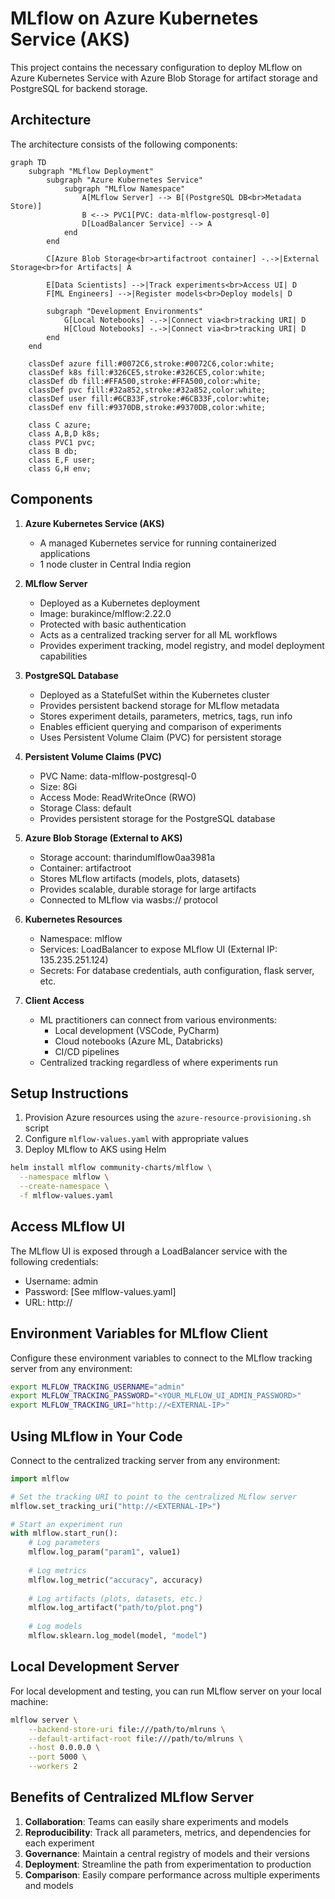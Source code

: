 # MLflow on Azure Kubernetes Service (AKS)

This project contains the necessary configuration to deploy MLflow on Azure Kubernetes Service with Azure Blob Storage for artifact storage and PostgreSQL for backend storage.

## Architecture

The architecture consists of the following components:

```mermaid
graph TD
    subgraph "MLflow Deployment"
        subgraph "Azure Kubernetes Service"
            subgraph "MLflow Namespace"
                A[MLflow Server] --> B[(PostgreSQL DB<br>Metadata Store)]
                B <--> PVC1[PVC: data-mlflow-postgresql-0]
                D[LoadBalancer Service] --> A
            end
        end
        
        C[Azure Blob Storage<br>artifactroot container] -.->|External Storage<br>for Artifacts| A
        
        E[Data Scientists] -->|Track experiments<br>Access UI| D
        F[ML Engineers] -->|Register models<br>Deploy models| D
        
        subgraph "Development Environments"
            G[Local Notebooks] -.->|Connect via<br>tracking URI| D
            H[Cloud Notebooks] -.->|Connect via<br>tracking URI| D
        end
    end

    classDef azure fill:#0072C6,stroke:#0072C6,color:white;
    classDef k8s fill:#326CE5,stroke:#326CE5,color:white;
    classDef db fill:#FFA500,stroke:#FFA500,color:white;
    classDef pvc fill:#32a852,stroke:#32a852,color:white;
    classDef user fill:#6CB33F,stroke:#6CB33F,color:white;
    classDef env fill:#9370DB,stroke:#9370DB,color:white;

    class C azure;
    class A,B,D k8s;
    class PVC1 pvc;
    class B db;
    class E,F user;
    class G,H env;
```

## Components

1. **Azure Kubernetes Service (AKS)**
   - A managed Kubernetes service for running containerized applications
   - 1 node cluster in Central India region

2. **MLflow Server**
   - Deployed as a Kubernetes deployment
   - Image: burakince/mlflow:2.22.0
   - Protected with basic authentication
   - Acts as a centralized tracking server for all ML workflows
   - Provides experiment tracking, model registry, and model deployment capabilities

3. **PostgreSQL Database**
   - Deployed as a StatefulSet within the Kubernetes cluster
   - Provides persistent backend storage for MLflow metadata
   - Stores experiment details, parameters, metrics, tags, run info
   - Enables efficient querying and comparison of experiments
   - Uses Persistent Volume Claim (PVC) for persistent storage

4. **Persistent Volume Claims (PVC)**
   - PVC Name: data-mlflow-postgresql-0
   - Size: 8Gi
   - Access Mode: ReadWriteOnce (RWO)
   - Storage Class: default
   - Provides persistent storage for the PostgreSQL database

5. **Azure Blob Storage (External to AKS)**
   - Storage account: tharindumlflow0aa3981a
   - Container: artifactroot
   - Stores MLflow artifacts (models, plots, datasets)
   - Provides scalable, durable storage for large artifacts
   - Connected to MLflow via wasbs:// protocol

6. **Kubernetes Resources**
   - Namespace: mlflow
   - Services: LoadBalancer to expose MLflow UI (External IP: 135.235.251.124)
   - Secrets: For database credentials, auth configuration, flask server, etc.

7. **Client Access**
   - ML practitioners can connect from various environments:
     - Local development (VSCode, PyCharm)
     - Cloud notebooks (Azure ML, Databricks)
     - CI/CD pipelines
   - Centralized tracking regardless of where experiments run

## Setup Instructions

1. Provision Azure resources using the `azure-resource-provisioning.sh` script
2. Configure `mlflow-values.yaml` with appropriate values
3. Deploy MLflow to AKS using Helm

```bash
helm install mlflow community-charts/mlflow \
  --namespace mlflow \
  --create-namespace \
  -f mlflow-values.yaml
```

## Access MLflow UI

The MLflow UI is exposed through a LoadBalancer service with the following credentials:
- Username: admin
- Password: [See mlflow-values.yaml]
- URL: http://<EXTERNAL-IP>

## Environment Variables for MLflow Client

Configure these environment variables to connect to the MLflow tracking server from any environment:

```bash
export MLFLOW_TRACKING_USERNAME="admin"
export MLFLOW_TRACKING_PASSWORD="<YOUR_MLFLOW_UI_ADMIN_PASSWORD>"
export MLFLOW_TRACKING_URI="http://<EXTERNAL-IP>"
```

## Using MLflow in Your Code

Connect to the centralized tracking server from any environment:

```python
import mlflow

# Set the tracking URI to point to the centralized MLflow server
mlflow.set_tracking_uri("http://<EXTERNAL-IP>")

# Start an experiment run
with mlflow.start_run():
    # Log parameters
    mlflow.log_param("param1", value1)
    
    # Log metrics
    mlflow.log_metric("accuracy", accuracy)
    
    # Log artifacts (plots, datasets, etc.)
    mlflow.log_artifact("path/to/plot.png")
    
    # Log models
    mlflow.sklearn.log_model(model, "model")
```

## Local Development Server

For local development and testing, you can run MLflow server on your local machine:

```bash
mlflow server \
    --backend-store-uri file:///path/to/mlruns \
    --default-artifact-root file:///path/to/mlruns \
    --host 0.0.0.0 \
    --port 5000 \
    --workers 2
```

## Benefits of Centralized MLflow Server

1. **Collaboration**: Teams can easily share experiments and models
2. **Reproducibility**: Track all parameters, metrics, and dependencies for each experiment
3. **Governance**: Maintain a central registry of models and their versions
4. **Deployment**: Streamline the path from experimentation to production
5. **Comparison**: Easily compare performance across multiple experiments and models